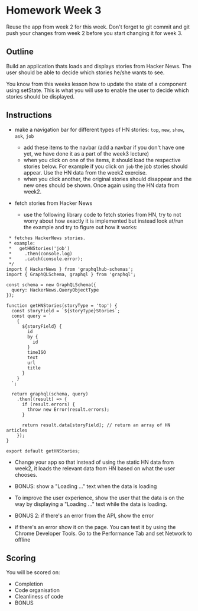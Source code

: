 # Homework Week 3
Reuse the app from week 2 for this week. Don't forget to git commit and git push your changes from week 2 before you start changing it for week 3.

## Outline
Build an application thats loads and displays stories from Hacker News. The user should be able to decide which stories he/she wants to see.

You know from this weeks lesson how to update the state of a component using setState. This is what you will use to enable the user to decide which stories should be displayed.

## Instructions

- make a navigation bar for different types of HN stories: `top`, `new`, `show`, `ask`, `job`
  - add these items to the navbar (add a navbar if you don't have one yet, we have done it as a part of the week3 lecture)
  - when you click on one of the items, it should load the respective stories below. For example if you click on `job` the job stories should appear. Use the HN data from the week2 exercise. 
  - when you click another, the original stories should disappear and the new ones should be shown. Once again using the HN data from week2. 

- fetch stories from Hacker News 
  - use the following library code to fetch stories from HN, try to not worry about how exactly it is implemented but instead look at/run the example and try to figure out how it works: 
```/**
 * fetches HackerNews stories.
 * example:
 *   getHNStories('job')
 *     .then(console.log)
 *     .catch(console.error);
 */
import { HackerNews } from 'graphqlhub-schemas';
import { GraphQLSchema, graphql } from 'graphql';

const schema = new GraphQLSchema({
  query: HackerNews.QueryObjectType
});

function getHNStories(storyType = 'top') {
  const storyField = `${storyType}Stories`;
  const query = `
    {
      ${storyField} {
        id
        by {
          id
        }
        timeISO
        text
        url
        title
      }
    }
  `;

  return graphql(schema, query)
    .then((result) => {
      if (result.errors) {
        throw new Error(result.errors);
      }

      return result.data[storyField]; // return an array of HN articles
    });
}

export default getHNStories;
 ```
 - Change your app so that instead of using the static HN data from week2, it loads the relevant data from HN based on what the user chooses.
 
- BONUS: 
show a "Loading ..." text when the data is loading
- To improve the user experience, show the user that the data is on the way by displaying a "Loading ..." text while the data is loading.   

- BONUS 2: if there's an error from the API, show the error
- if there's an error show it on the page. You can test it by using the Chrome Developer Tools. Go to the Performance Tab and set Network to offline
  
## Scoring

You will be scored on:

- Completion
- Code organisation
- Cleanliness of code
- BONUS
